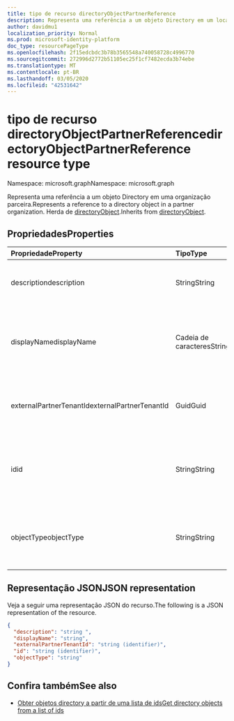 ```yaml
---
title: tipo de recurso directoryObjectPartnerReference
description: Representa uma referência a um objeto Directory em um locatário do parceiro. Herda do directoryObject.
author: davidmu1
localization_priority: Normal
ms.prod: microsoft-identity-platform
doc_type: resourcePageType
ms.openlocfilehash: 2f15edcbdc3b78b3565548a740058728c4996770
ms.sourcegitcommit: 272996d2772b51105ec25f1cf7482ecda3b74ebe
ms.translationtype: MT
ms.contentlocale: pt-BR
ms.lasthandoff: 03/05/2020
ms.locfileid: "42531642"
---
```

# <a name="directoryobjectpartnerreference-resource-type"></a><span data-ttu-id="4e3bb-104">tipo de recurso directoryObjectPartnerReference</span><span class="sxs-lookup"><span data-stu-id="4e3bb-104">directoryObjectPartnerReference resource type</span></span>

<span data-ttu-id="4e3bb-105">Namespace: microsoft.graph</span><span class="sxs-lookup"><span data-stu-id="4e3bb-105">Namespace: microsoft.graph</span></span>

<span data-ttu-id="4e3bb-106">Representa uma referência a um objeto Directory em uma organização parceira.</span><span class="sxs-lookup"><span data-stu-id="4e3bb-106">Represents a reference to a directory object in a partner organization.</span></span> <span data-ttu-id="4e3bb-107">Herda de [directoryObject](/graph/api/resources/directoryobject?view=graph-rest-v1.0).</span><span class="sxs-lookup"><span data-stu-id="4e3bb-107">Inherits from [directoryObject](/graph/api/resources/directoryobject?view=graph-rest-v1.0).</span></span>

## <a name="properties"></a><span data-ttu-id="4e3bb-108">Propriedades</span><span class="sxs-lookup"><span data-stu-id="4e3bb-108">Properties</span></span>

| <span data-ttu-id="4e3bb-109">Propriedade</span><span class="sxs-lookup"><span data-stu-id="4e3bb-109">Property</span></span> | <span data-ttu-id="4e3bb-110">Tipo</span><span class="sxs-lookup"><span data-stu-id="4e3bb-110">Type</span></span> | <span data-ttu-id="4e3bb-111">Descrição</span><span class="sxs-lookup"><span data-stu-id="4e3bb-111">Description</span></span> |
|:---------------|:--------|:----------|
|<span data-ttu-id="4e3bb-112">description</span><span class="sxs-lookup"><span data-stu-id="4e3bb-112">description</span></span>|<span data-ttu-id="4e3bb-113">String</span><span class="sxs-lookup"><span data-stu-id="4e3bb-113">String</span></span>| <span data-ttu-id="4e3bb-114">Descrição do objeto retornado.</span><span class="sxs-lookup"><span data-stu-id="4e3bb-114">Description of the object returned.</span></span> <span data-ttu-id="4e3bb-115">Somente leitura.</span><span class="sxs-lookup"><span data-stu-id="4e3bb-115">Read-only.</span></span> |
|<span data-ttu-id="4e3bb-116">displayName</span><span class="sxs-lookup"><span data-stu-id="4e3bb-116">displayName</span></span>|<span data-ttu-id="4e3bb-117">Cadeia de caracteres</span><span class="sxs-lookup"><span data-stu-id="4e3bb-117">String</span></span>| <span data-ttu-id="4e3bb-118">Nome do objeto de diretório que está sendo retornado, como o grupo ou o aplicativo.</span><span class="sxs-lookup"><span data-stu-id="4e3bb-118">Name of directory object being returned, like group or application.</span></span> <span data-ttu-id="4e3bb-119">Somente leitura.</span><span class="sxs-lookup"><span data-stu-id="4e3bb-119">Read-only.</span></span> |
|<span data-ttu-id="4e3bb-120">externalPartnerTenantId</span><span class="sxs-lookup"><span data-stu-id="4e3bb-120">externalPartnerTenantId</span></span>|<span data-ttu-id="4e3bb-121">Guid</span><span class="sxs-lookup"><span data-stu-id="4e3bb-121">Guid</span></span>| <span data-ttu-id="4e3bb-122">O identificador de locatário para o locatário do parceiro.</span><span class="sxs-lookup"><span data-stu-id="4e3bb-122">The tenant identifier for the partner tenant.</span></span> <span data-ttu-id="4e3bb-123">Somente leitura.</span><span class="sxs-lookup"><span data-stu-id="4e3bb-123">Read-only.</span></span> |
|<span data-ttu-id="4e3bb-124">id</span><span class="sxs-lookup"><span data-stu-id="4e3bb-124">id</span></span>|<span data-ttu-id="4e3bb-125">String</span><span class="sxs-lookup"><span data-stu-id="4e3bb-125">String</span></span>| <span data-ttu-id="4e3bb-126">O identificador exclusivo do recurso.</span><span class="sxs-lookup"><span data-stu-id="4e3bb-126">The unique identifier for the resource.</span></span> <span data-ttu-id="4e3bb-127">Herdado de [directoryObject](/graph/api/resources/directoryobject?view=graph-rest-v1.0).</span><span class="sxs-lookup"><span data-stu-id="4e3bb-127">Inherited from [directoryObject](/graph/api/resources/directoryobject?view=graph-rest-v1.0).</span></span> <span data-ttu-id="4e3bb-128">Somente leitura.</span><span class="sxs-lookup"><span data-stu-id="4e3bb-128">Read-only.</span></span> |
|<span data-ttu-id="4e3bb-129">objectType</span><span class="sxs-lookup"><span data-stu-id="4e3bb-129">objectType</span></span>|<span data-ttu-id="4e3bb-130">String</span><span class="sxs-lookup"><span data-stu-id="4e3bb-130">String</span></span>| <span data-ttu-id="4e3bb-131">O tipo do objeto referenciado no locatário do parceiro.</span><span class="sxs-lookup"><span data-stu-id="4e3bb-131">The type of the referenced object in the partner tenant.</span></span> <span data-ttu-id="4e3bb-132">Somente leitura.</span><span class="sxs-lookup"><span data-stu-id="4e3bb-132">Read-only.</span></span> |

## <a name="json-representation"></a><span data-ttu-id="4e3bb-133">Representação JSON</span><span class="sxs-lookup"><span data-stu-id="4e3bb-133">JSON representation</span></span>

<span data-ttu-id="4e3bb-134">Veja a seguir uma representação JSON do recurso.</span><span class="sxs-lookup"><span data-stu-id="4e3bb-134">The following is a JSON representation of the resource.</span></span>

<!-- {
  "blockType": "resource",
  "keyProperty": "id",
  "@odata.type": "microsoft.graph.directoryObjectPartnerReference"
}-->

```json
{
  "description": "string ",
  "displayName": "string",
  "externalPartnerTenantId": "string (identifier)",
  "id": "string (identifier)",
  "objectType": "string"
}
```

## <a name="see-also"></a><span data-ttu-id="4e3bb-135">Confira também</span><span class="sxs-lookup"><span data-stu-id="4e3bb-135">See also</span></span>

- [<span data-ttu-id="4e3bb-136">Obter objetos directory a partir de uma lista de ids</span><span class="sxs-lookup"><span data-stu-id="4e3bb-136">Get directory objects from a list of ids</span></span>](/graph/api/directoryobject-getbyids?view=graph-rest-v1.0)

<!-- uuid: fbec8cd7-cfe4-431d-87fc-d102cd2841a4
2018-12-06 02:01:30 UTC -->
<!--
{
  "type": "#page.annotation",
  "description": "directoryObjectPartnerReference resource",
  "keywords": "",
  "section": "documentation",
  "tocPath": "",
  "suppressions": []
}
-->
